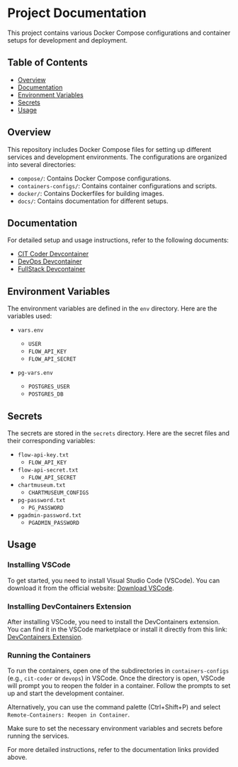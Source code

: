 # Project Documentation

This project contains various Docker Compose configurations and container setups for development and deployment.

## Table of Contents
- [Overview](#overview)
- [Documentation](#documentation)
- [Environment Variables](#environment-variables)
- [Secrets](#secrets)
- [Usage](#usage)

## Overview

This repository includes Docker Compose files for setting up different services and development environments. The configurations are organized into several directories:

- `compose/`: Contains Docker Compose configurations.
- `containers-configs/`: Contains container configurations and scripts.
- `docker/`: Contains Dockerfiles for building images.
- `docs/`: Contains documentation for different setups.

## Documentation

For detailed setup and usage instructions, refer to the following documents:

- [CIT Coder Devcontainer](docs/cit-coder-devcontainer.md)
- [DevOps Devcontainer](docs/devops-devcontainer.md)
- [FullStack Devcontainer](docs/fullstack-devcontainer.md)

## Environment Variables

The environment variables are defined in the `env` directory. Here are the variables used:

- `vars.env`
  - `USER`
  - `FLOW_API_KEY`
  - `FLOW_API_SECRET`

- `pg-vars.env`
  - `POSTGRES_USER`
  - `POSTGRES_DB`

## Secrets

The secrets are stored in the `secrets` directory. Here are the secret files and their corresponding variables:

- `flow-api-key.txt`
  - `FLOW_API_KEY`
- `flow-api-secret.txt`
  - `FLOW_API_SECRET`
- `chartmuseum.txt`
  - `CHARTMUSEUM_CONFIGS`
- `pg-password.txt`
  - `PG_PASSWORD`
- `pgadmin-password.txt`
  - `PGADMIN_PASSWORD`

## Usage

### Installing VSCode

To get started, you need to install Visual Studio Code (VSCode). You can download it from the official website: [Download VSCode](https://code.visualstudio.com/).

### Installing DevContainers Extension

After installing VSCode, you need to install the DevContainers extension. You can find it in the VSCode marketplace or install it directly from this link: [DevContainers Extension](https://marketplace.visualstudio.com/items?itemName=ms-vscode-remote.remote-containers).

### Running the Containers

To run the containers, open one of the subdirectories in `containers-configs` (e.g., `cit-coder` or `devops`) in VSCode. Once the directory is open, VSCode will prompt you to reopen the folder in a container. Follow the prompts to set up and start the development container.

Alternatively, you can use the command palette (Ctrl+Shift+P) and select `Remote-Containers: Reopen in Container`.

Make sure to set the necessary environment variables and secrets before running the services.

For more detailed instructions, refer to the documentation links provided above.